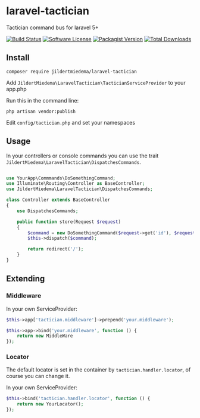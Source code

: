 # laravel-tactician
Tactician command bus for laravel 5+

[![Build Status](https://img.shields.io/travis/jildertmiedema/laravel-tactician/master.svg?style=flat-square)](https://travis-ci.org/jildertmiedema/laravel-tactician)
[![Software License](https://img.shields.io/badge/license-MIT-brightgreen.svg?style=flat-square)](LICENSE)
[![Packagist Version](https://img.shields.io/packagist/v/jildertmiedema/laravel-tactician.svg?style=flat-square)](https://packagist.org/packages/jildertmiedema/laravel-tactician)
[![Total Downloads](https://img.shields.io/packagist/dt/jildertmiedema/laravel-tactician.svg?style=flat-square)](https://packagist.org/packages/jildertmiedema/laravel-tactician)

## Install

```
composer require jildertmiedema/laravel-tactician
```

Add ```JildertMiedema\LaravelTactician\TacticianServiceProvider``` to your app.php

Run this in the command line:
```
php artisan vendor:publish
```

Edit ```config/tactician.php``` and set your namespaces

## Usage
In your controllers or console commands you can use the trait ```JildertMiedema\LaravelTactician\DispatchesCommands```.

```php

use YourApp\Commmands\DoSomethingCommand;
use Illuminate\Routing\Controller as BaseController;
use JildertMiedema\LaravelTactician\DispatchesCommands;

class Controller extends BaseController
{
    use DispatchesCommands;

    public function store(Request $request)
    {
        $command = new DoSomethingCommand($request->get('id'), $request->get('value'));
        $this->dispatch($command);

        return redirect('/');
    }
}
```
## Extending

### Middleware

In your own ServiceProvider:
```php
$this->app['tactician.middleware']->prepend('your.middleware');

$this->app->bind('your.middleware', function () {
    return new MiddleWare
});
```

### Locator
The default locator is set in the container by ```tactician.handler.locator```, of course you can change it.

In your own ServiceProvider:
```php
$this->bind('tactician.handler.locator', function () {
    return new YourLocator();
});
```
